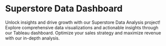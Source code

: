 # Superstore Data Dashboard
Unlock insights and drive growth with our Superstore Data Analysis project! Explore comprehensive data visualizations and actionable insights through our Tableau dashboard. Optimize your sales strategy and maximize revenue with our in-depth analysis.
